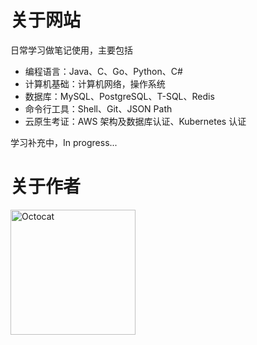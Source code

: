 # 关于网站

日常学习做笔记使用，主要包括
- 编程语言：Java、C、Go、Python、C#
- 计算机基础：计算机网络，操作系统
- 数据库：MySQL、PostgreSQL、T-SQL、Redis
- 命令行工具：Shell、Git、JSON Path
- 云原生考证：AWS 架构及数据库认证、Kubernetes 认证

学习补充中，In progress...

# 关于作者

<a href="https://github.com/Bota5ky"><img src="https://github.githubassets.com/pinned-octocat.svg" alt="Octocat" width="200" height="200"></a>

